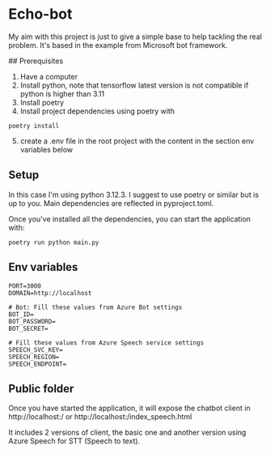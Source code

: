 # Echo-bot

My aim with this project is just to give a simple base to help tackling the real problem. It's based in the example from Microsoft bot framework.

## Prerequisites

1. Have a computer
2. Install python, note that tensorflow latest version is not compatible if python is higher than 3.11
3. Install poetry
4. Install project dependencies using poetry with

```
poetry install
```

5. create a .env file in the root project with the content in the section env variables below

## Setup

In this case I'm using python 3.12.3. I suggest to use poetry or similar but is up to you. Main dependencies are reflected in pyproject.toml.

Once you've installed all the dependencies, you can start the application with:

```
poetry run python main.py
```

## Env variables

```
PORT=3000
DOMAIN=http://localhost

# Bot: Fill these values from Azure Bot settings
BOT_ID=
BOT_PASSWORD=
BOT_SECRET=

# Fill these values from Azure Speech service settings
SPEECH_SVC_KEY=
SPEECH_REGION=
SPEECH_ENDPOINT=

```

## Public folder

Once you have started the application, it will expose the chatbot client in http://localhost:<PORT>/ or http://localhost:<PORT>/index_speech.html

It includes 2 versions of client, the basic one and another version using Azure Speech for STT (Speech to text).
